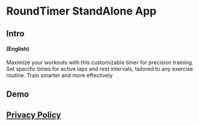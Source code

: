 # RoundTimer StandAlone App

## Intro

#### (English) 
Maximize your workouts with this customizable timer for precision training. Set specific times for active laps and rest intervals, tailored to any exercise routine. Train smarter and more effectively
## Demo

## [Privacy Policy](https://www.netbug94.com/RoundTimer/)
